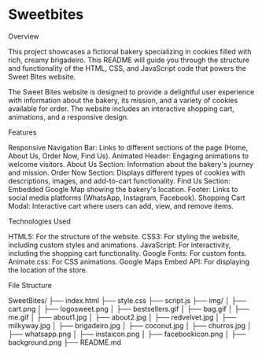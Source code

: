 # Sweetbites

Overview

This project showcases a fictional bakery specializing in cookies filled with rich, creamy brigadeiro. This README will guide you through the structure and functionality of the HTML, CSS, and JavaScript code that powers the Sweet Bites website.

The Sweet Bites website is designed to provide a delightful user experience with information about the bakery, its mission, and a variety of cookies available for order. The website includes an interactive shopping cart, animations, and a responsive design.

Features

Responsive Navigation Bar: Links to different sections of the page (Home, About Us, Order Now, Find Us). Animated Header: Engaging animations to welcome visitors. About Us Section: Information about the bakery's journey and mission. Order Now Section: Displays different types of cookies with descriptions, images, and add-to-cart functionality. Find Us Section: Embedded Google Map showing the bakery's location. Footer: Links to social media platforms (WhatsApp, Instagram, Facebook). Shopping Cart Modal: Interactive cart where users can add, view, and remove items.

Technologies Used

HTML5: For the structure of the website. CSS3: For styling the website, including custom styles and animations. JavaScript: For interactivity, including the shopping cart functionality. Google Fonts: For custom fonts. Animate.css: For CSS animations. Google Maps Embed API: For displaying the location of the store.

File Structure

SweetBites/
├── index.html
├── style.css
├── script.js
├── img/
│   ├── cart.png
│   ├── logosweet.png
│   ├── bestsellers.gif
│   ├── bag.gif
│   ├── me.gif
│   ├── about1.jpg
│   ├── about2.jpg
│   ├── redvelvet.jpg
│   ├── milkyway.jpg
│   ├── brigadeiro.jpg
│   ├── coconut.jpg
│   ├── churros.jpg
│   ├── whatsapp.png
│   ├── instaicon.png
│   ├── facebookicon.png
│   ├── background.png
├── README.md
